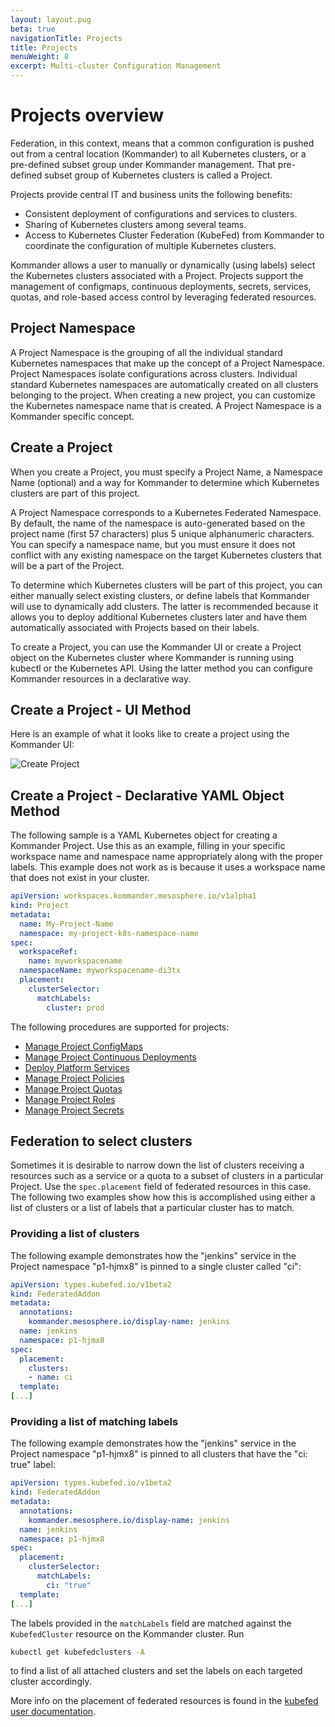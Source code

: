 ```yaml
---
layout: layout.pug
beta: true
navigationTitle: Projects
title: Projects
menuWeight: 8
excerpt: Multi-cluster Configuration Management
---
```


# Projects overview

Federation, in this context, means that a common configuration is pushed out from a central location (Kommander) to all Kubernetes clusters, or a pre-defined subset group under Kommander management. That pre-defined subset group of Kubernetes clusters is called a Project.

Projects provide central IT and business units the following benefits:

- Consistent deployment of configurations and services to clusters. 
- Sharing of Kubernetes clusters among several teams. 
- Access to Kubernetes Cluster Federation (KubeFed) from Kommander to coordinate the configuration of multiple Kubernetes clusters.

Kommander allows a user to manually or dynamically (using labels) select the Kubernetes clusters associated with a Project.
Projects support the management of configmaps, continuous deployments, secrets, services, quotas, and role-based access control by leveraging federated resources.

## Project Namespace

A Project Namespace is the grouping of all the individual standard Kubernetes namespaces that make up the concept of a Project Namespace. Project Namespaces isolate configurations across clusters. Individual standard Kubernetes namespaces are automatically created on all clusters belonging to the project. When creating a new project, you can customize the Kubernetes namespace name that is created. A Project Namespace is a Kommander specific concept.

## Create a Project

When you create a Project, you must specify a Project Name, a Namespace Name (optional) and a way for Kommander to determine which Kubernetes clusters are part of this project.

A Project Namespace corresponds to a Kubernetes Federated Namespace. By default, the name of the namespace is auto-generated based on the project name (first 57 characters) plus 5 unique alphanumeric characters. You can specify a namespace name, but you must ensure it does not conflict with any existing namespace on the target Kubernetes clusters that will be a part of the Project.

To determine which Kubernetes clusters will be part of this project, you can either manually select existing clusters, or define labels that Kommander will use to dynamically add clusters. The latter is recommended because it allows you to deploy additional Kubernetes clusters later and have them automatically associated with Projects based on their labels.

To create a Project, you can use the Kommander UI or create a Project object on the Kubernetes cluster where Kommander is running using kubectl or the Kubernetes API. Using the latter method you can configure Kommander resources in a declarative way.

## Create a Project - UI Method
Here is an example of what it looks like to create a project using the Kommander UI:

![Create Project](/dkp/kommander/1.4/img/create-project-form.png)


## Create a Project - Declarative YAML Object Method

The following sample is a YAML Kubernetes object for creating a Kommander Project. Use this as an example, filling in your specific workspace name and namespace name appropriately along with the proper labels. This example does not work as is because it uses a workspace name that does not exist in your cluster. 

```yaml
apiVersion: workspaces.kommander.mesosphere.io/v1alpha1
kind: Project
metadata:
  name: My-Project-Name
  namespace: my-project-k8s-namespace-name
spec:
  workspaceRef:
    name: myworkspacename
  namespaceName: myworkspacename-di3tx
  placement:
    clusterSelector:
      matchLabels:
        cluster: prod
```

The following procedures are supported for projects:

- [Manage Project ConfigMaps](/dkp/kommander/1.4/projects/project-configmaps)
- [Manage Project Continuous Deployments](/dkp/kommander/1.4/projects/project-deployments)
- [Deploy Platform Services](/dkp/kommander/1.4/projects/platform-services)
- [Manage Project Policies](/dkp/kommander/1.4/projects/project-policies)
- [Manage Project Quotas](/dkp/kommander/1.4/projects/project-quotas-limit-range)
- [Manage Project Roles](/dkp/kommander/1.4/projects/project-roles)
- [Manage Project Secrets](/dkp/kommander/1.4/projects/project-secrets)

## Federation to select clusters

Sometimes it is desirable to narrow down the list of clusters receiving a resources such as a service or a quota to a subset of clusters in a particular Project. Use the `spec.placement` field of federated resources in this case. The following two examples show how this is accomplished using either a list of clusters or a list of labels that a particular cluster has to match.

### Providing a list of clusters

The following example demonstrates how the "jenkins" service in the Project namespace "p1-hjmx8" is pinned to a single cluster called "ci": 

```yaml
apiVersion: types.kubefed.io/v1beta2
kind: FederatedAddon
metadata:
  annotations:
    kommander.mesosphere.io/display-name: jenkins
  name: jenkins
  namespace: p1-hjmx8
spec:
  placement:
    clusters:
    - name: ci
  template:
[...]
```

### Providing a list of matching labels

The following example demonstrates how the "jenkins" service in the Project namespace "p1-hjmx8" is pinned to all clusters that have the "ci: true" label:

```yaml
apiVersion: types.kubefed.io/v1beta2
kind: FederatedAddon
metadata:
  annotations:
    kommander.mesosphere.io/display-name: jenkins
  name: jenkins
  namespace: p1-hjmx8
spec:
  placement:
    clusterSelector:
      matchLabels:
        ci: "true"
  template:
[...]
```

The labels provided in the `matchLabels` field are matched against the `KubefedCluster` resource on the Kommander cluster. Run

```sh
kubectl get kubefedclusters -A
```

to find a list of all attached clusters and set the labels on each targeted cluster accordingly.

More info on the placement of federated resources is found in the [kubefed user documentation](https://github.com/kubernetes-sigs/kubefed/blob/master/docs/userguide.md#using-cluster-selector).

